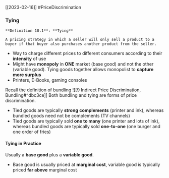 [[2023-02-16]] #PriceDiscrimination

### Tying

```ad-important
**Definition 10.1**: **Tying**

A pricing strategy in which a seller will only sell a product to a buyer if that buyer also purchases another product from the seller.
```

- Way to charge different prices to different consumers according to their **intensity** of use
- Might have **monopoly** in **ONE** market (base good) and not the other (variable good). Tying goods together allows monopolist to **capture more surplus**
- Printers, E-Books, gaming consoles

Recall the definition of bundling ![[9 Indirect Price Discrimination, Bundling#^dbc3ce]]
Both bundling and tying are forms of price discrimination.
- Tied goods are typically **strong** **complements** (printer and ink), whereas bundled goods need not be complements (TV channels)
- Tied goods are typically sold **one to many** (one printer and lots of ink), whereas bundled goods are typically sold **one-to-one** (one burger and one order of fries)

#### Tying in Practice
Usually a **base good** plus a **variable good**.
- Base good is usually priced at **marginal cost**, variable good is typically priced **far above** marginal cost
